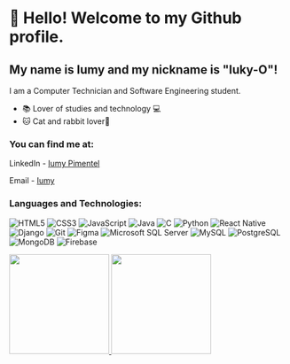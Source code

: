 # 👋 Hello! Welcome to my Github profile.
## My name is Iumy and my nickname is "Iuky-O"!

I am a Computer Technician and Software Engineering student.

- 📚 Lover of studies and technology 💻
- 🐱 Cat and rabbit lover🐰

### You can find me at:

  LinkedIn - [ Iumy Pimentel ](https://www.linkedin.com/in/iumy-pimentel/)
  
  Email - [ Iumy ](pimentel.iumy@gmail.com)

<!--
**Iuky-O/Iuky-O** is a ✨ _special_ ✨ repository because its `README.md` (this file) appears on your GitHub profile.

Here are some ideas to get you started:

- 🔭 I’m currently working on ...
- 🌱 I’m currently learning ...
- 👯 I’m looking to collaborate on ...
- 🤔 I’m looking for help with ...
- 💬 Ask me about ...
- 📫 How to reach me: ...
- 😄 Pronouns: ...
- ⚡ Fun fact: ...
-->

### Languages ​​and Technologies:

![HTML5](https://img.shields.io/badge/HTML5-E34F26?style=for-the-badge&logo=html5&logoColor=white)
![CSS3](https://img.shields.io/badge/CSS3-1572B6?style=for-the-badge&logo=css3&logoColor=white)
![JavaScript](https://img.shields.io/badge/JavaScript-F7DF1E?style=for-the-badge&logo=javascript&logoColor=black)
![Java](https://img.shields.io/badge/java-%23ED8B00.svg?style=for-the-badge&logo=openjdk&logoColor=white)
![C](https://img.shields.io/badge/C-00599C?style=for-the-badge&logo=c&logoColor=white)
![Python](https://img.shields.io/badge/python-3670A0?style=for-the-badge&logo=python&logoColor=ffdd54)
![React Native](https://img.shields.io/badge/React_Native-20232A?style=for-the-badge&logo=react&logoColor=61DAFB)
![Django](https://img.shields.io/badge/django-%23092E20.svg?style=for-the-badge&logo=django&logoColor=white)
![Git](https://img.shields.io/badge/GIT-E44C30?style=for-the-badge&logo=git&logoColor=white)
![Figma](https://img.shields.io/badge/Figma-696969?style=for-the-badge&logo=figma&logoColor=figma)
![Microsoft SQL Server](https://img.shields.io/badge/MicrosoftSQLServer-00000F?style=for-the-badge&logo=SQLServer&logoColor=white)
![MySQL](https://img.shields.io/badge/MySQL-00000F?style=for-the-badge&logo=mysql&logoColor=white)
![PostgreSQL](https://img.shields.io/badge/PostgreSQL-000?style=for-the-badge&logo=postgresql)
![MongoDB](https://img.shields.io/badge/MongoDB-%234ea94b.svg?style=for-the-badge&logo=mongodb&logoColor=white)
![Firebase](https://img.shields.io/badge/Firebase-000?style=for-the-badge&logo=firebase&logoColor=ffca28)

<!--
[![My Skills](https://skillicons.dev/icons?i=html,css,js)](https://skillicons.dev)
[![My Skills](https://skillicons.dev/icons?i=react,docker)](https://skillicons.dev)
[![My Skills](https://skillicons.dev/icons?i=py,js,c,cpp,java,mysql,mongodb)](https://skillicons.dev)
-->

<div>
<a href="https://github.com/Iuky-O">
<img loading="lazy" height="180em" src="https://github-readme-stats.vercel.app/api/top-langs/?username=Iuky-O&layout=compact&langs_count=7&theme=dracula"/>
<img loading="lazy" height="180em" src="https://github-readme-stats.vercel.app/api?username=Iuky-O&show_icons=true&theme=dracula&include_all_commits=true&count_private=true"/>
</div>
